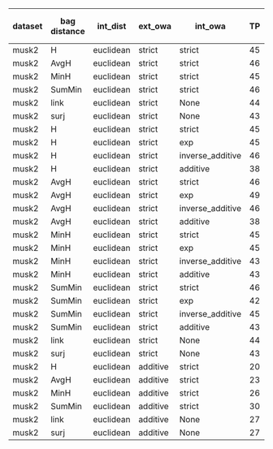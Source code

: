 | dataset | bag distance | int_dist | ext_owa | int_owa | TP | TN | FP | FN | Sensitivity | False Negative Rate | False Positive Rate | Specificity | Precission | False omission rate | FDR | Negative predictive value | Accuracy | F1 |
|---------|--------------|----------|---------|---------|----|----|----|----|-------------|---------------------|---------------------|-------------|------------|---------------------|-----|---------------------------|----------|----|
| musk2 | H | euclidean | strict | strict | 45 | 38 | 2 | 15 | 0.75 | 0.25 | 0.05 | 0.95 | 0.96 | 0.28 | 0.04 | 0.72 | 0.83 | 0.84 |
| musk2 | AvgH | euclidean | strict | strict | 46 | 37 | 3 | 14 | 0.77 | 0.23 | 0.07 | 0.93 | 0.94 | 0.27 | 0.06 | 0.73 | 0.83 | 0.84 |
| musk2 | MinH | euclidean | strict | strict | 45 | 32 | 8 | 15 | 0.75 | 0.25 | 0.2 | 0.8 | 0.85 | 0.32 | 0.15 | 0.68 | 0.77 | 0.8 |
| musk2 | SumMin | euclidean | strict | strict | 46 | 33 | 7 | 14 | 0.77 | 0.23 | 0.17 | 0.82 | 0.87 | 0.3 | 0.13 | 0.7 | 0.79 | 0.81 |
| musk2 | link | euclidean | strict | None | 44 | 34 | 6 | 16 | 0.73 | 0.27 | 0.15 | 0.85 | 0.88 | 0.32 | 0.12 | 0.68 | 0.78 | 0.8 |
| musk2 | surj | euclidean | strict | None | 43 | 34 | 6 | 17 | 0.72 | 0.28 | 0.15 | 0.85 | 0.88 | 0.33 | 0.12 | 0.67 | 0.77 | 0.79 |
| musk2 | H | euclidean | strict | strict | 45 | 38 | 2 | 15 | 0.75 | 0.25 | 0.05 | 0.95 | 0.96 | 0.28 | 0.04 | 0.72 | 0.83 | 0.84 |
| musk2 | H | euclidean | strict | exp | 45 | 37 | 3 | 15 | 0.75 | 0.25 | 0.07 | 0.93 | 0.94 | 0.29 | 0.06 | 0.71 | 0.82 | 0.83 |
| musk2 | H | euclidean | strict | inverse_additive | 46 | 36 | 4 | 14 | 0.77 | 0.23 | 0.1 | 0.9 | 0.92 | 0.28 | 0.08 | 0.72 | 0.82 | 0.84 |
| musk2 | H | euclidean | strict | additive | 38 | 37 | 3 | 22 | 0.63 | 0.37 | 0.07 | 0.93 | 0.93 | 0.37 | 0.07 | 0.63 | 0.75 | 0.75 |
| musk2 | AvgH | euclidean | strict | strict | 46 | 37 | 3 | 14 | 0.77 | 0.23 | 0.07 | 0.93 | 0.94 | 0.27 | 0.06 | 0.73 | 0.83 | 0.84 |
| musk2 | AvgH | euclidean | strict | exp | 49 | 38 | 2 | 11 | 0.82 | 0.18 | 0.05 | 0.95 | 0.96 | 0.22 | 0.04 | 0.78 | 0.87 | 0.88 |
| musk2 | AvgH | euclidean | strict | inverse_additive | 46 | 35 | 5 | 14 | 0.77 | 0.23 | 0.12 | 0.88 | 0.9 | 0.29 | 0.1 | 0.71 | 0.81 | 0.83 |
| musk2 | AvgH | euclidean | strict | additive | 38 | 36 | 4 | 22 | 0.63 | 0.37 | 0.1 | 0.9 | 0.9 | 0.38 | 0.1 | 0.62 | 0.74 | 0.75 |
| musk2 | MinH | euclidean | strict | strict | 45 | 32 | 8 | 15 | 0.75 | 0.25 | 0.2 | 0.8 | 0.85 | 0.32 | 0.15 | 0.68 | 0.77 | 0.8 |
| musk2 | MinH | euclidean | strict | exp | 45 | 34 | 6 | 15 | 0.75 | 0.25 | 0.15 | 0.85 | 0.88 | 0.31 | 0.12 | 0.69 | 0.79 | 0.81 |
| musk2 | MinH | euclidean | strict | inverse_additive | 43 | 32 | 8 | 17 | 0.72 | 0.28 | 0.2 | 0.8 | 0.84 | 0.35 | 0.16 | 0.65 | 0.75 | 0.77 |
| musk2 | MinH | euclidean | strict | additive | 43 | 32 | 8 | 17 | 0.72 | 0.28 | 0.2 | 0.8 | 0.84 | 0.35 | 0.16 | 0.65 | 0.75 | 0.77 |
| musk2 | SumMin | euclidean | strict | strict | 46 | 33 | 7 | 14 | 0.77 | 0.23 | 0.17 | 0.82 | 0.87 | 0.3 | 0.13 | 0.7 | 0.79 | 0.81 |
| musk2 | SumMin | euclidean | strict | exp | 42 | 31 | 9 | 18 | 0.7 | 0.3 | 0.23 | 0.78 | 0.82 | 0.37 | 0.18 | 0.63 | 0.73 | 0.76 |
| musk2 | SumMin | euclidean | strict | inverse_additive | 45 | 27 | 13 | 15 | 0.75 | 0.25 | 0.33 | 0.68 | 0.78 | 0.36 | 0.22 | 0.64 | 0.72 | 0.76 |
| musk2 | SumMin | euclidean | strict | additive | 43 | 26 | 14 | 17 | 0.72 | 0.28 | 0.35 | 0.65 | 0.75 | 0.4 | 0.25 | 0.6 | 0.69 | 0.74 |
| musk2 | link | euclidean | strict | None | 44 | 34 | 6 | 16 | 0.73 | 0.27 | 0.15 | 0.85 | 0.88 | 0.32 | 0.12 | 0.68 | 0.78 | 0.8 |
| musk2 | surj | euclidean | strict | None | 43 | 34 | 6 | 17 | 0.72 | 0.28 | 0.15 | 0.85 | 0.88 | 0.33 | 0.12 | 0.67 | 0.77 | 0.79 |
| musk2 | H | euclidean | additive | strict | 20 | 40 | 0 | 40 | 0.33 | 0.67 | 0.0 | 1.0 | 1.0 | 0.5 | 0.0 | 0.5 | 0.6 | 0.5 |
| musk2 | AvgH | euclidean | additive | strict | 23 | 40 | 0 | 37 | 0.38 | 0.62 | 0.0 | 1.0 | 1.0 | 0.48 | 0.0 | 0.52 | 0.63 | 0.55 |
| musk2 | MinH | euclidean | additive | strict | 26 | 40 | 0 | 34 | 0.43 | 0.57 | 0.0 | 1.0 | 1.0 | 0.46 | 0.0 | 0.54 | 0.66 | 0.6 |
| musk2 | SumMin | euclidean | additive | strict | 30 | 35 | 5 | 30 | 0.5 | 0.5 | 0.12 | 0.88 | 0.86 | 0.46 | 0.14 | 0.54 | 0.65 | 0.63 |
| musk2 | link | euclidean | additive | None | 27 | 38 | 2 | 33 | 0.45 | 0.55 | 0.05 | 0.95 | 0.93 | 0.46 | 0.07 | 0.54 | 0.65 | 0.61 |
| musk2 | surj | euclidean | additive | None | 27 | 37 | 3 | 33 | 0.45 | 0.55 | 0.07 | 0.93 | 0.9 | 0.47 | 0.1 | 0.53 | 0.64 | 0.6 |
